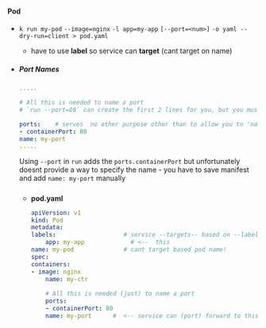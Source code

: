 #### Pod
- `k run my-pod` `--image=nginx` `-l app=my-app` `[--port=<num>]` `-o yaml --dry-run=client > pod.yaml`
    - have to use **label** so service can **target**  (cant target on name)
    


- ##### Port Names
    ```yaml
    .....
    
    # All this is needed to name a port
    # `run --port=80` can create the first 2 lines for you, but you must add the 3rd manually
    
    ports:    # serves  no other purpose other than to allow you to 'name' ports , so they can be referenced elsewhere (eg eg by services) by name instead of number - keeps number (value) closer to source of truth         
    - containerPort: 80   
    name: my-port        
    ..... 
    ```
    Using `--port` in `run`  adds the `ports.containerPort` but unfortunately doesnt provide a way to specify the name - you have to save manifest and add `name: my-port` manually


    #####
    - **pod.yaml**
        ```yaml
        apiVersion: v1
        kind: Pod
        metadata:                   
        labels:                   # service --targets-- based on --labels--
            app: my-app             # <--  this  
        name: my-pod              # cant target based pod name!
        spec:
        containers:
        - image: nginx
            name: my-ctr
            
            # All this is needed (just) to name a port
            ports:                   
            - containerPort: 80   
            name: my-port      #  <-- service can (port) forward to this "name" 
            
            
        ```